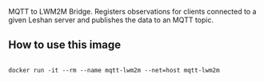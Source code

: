 MQTT to LWM2M Bridge. Registers observations for clients connected to a given Leshan server and publishes the data to an MQTT topic.

## How to use this image

```

docker run -it --rm --name mqtt-lwm2m --net=host mqtt-lwm2m
```
